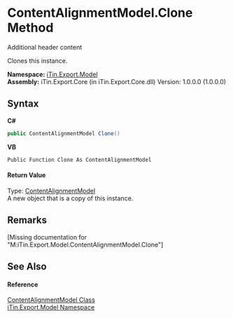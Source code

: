 # ContentAlignmentModel.Clone Method 
Additional header content 

Clones this instance.

**Namespace:**&nbsp;<a href="N_iTin_Export_Model">iTin.Export.Model</a><br />**Assembly:**&nbsp;iTin.Export.Core (in iTin.Export.Core.dll) Version: 1.0.0.0 (1.0.0.0)

## Syntax

**C#**<br />
``` C#
public ContentAlignmentModel Clone()
```

**VB**<br />
``` VB
Public Function Clone As ContentAlignmentModel
```


#### Return Value
Type: <a href="T_iTin_Export_Model_ContentAlignmentModel">ContentAlignmentModel</a><br />A new object that is a copy of this instance.

## Remarks
\[Missing <remarks> documentation for "M:iTin.Export.Model.ContentAlignmentModel.Clone"\]

## See Also


#### Reference
<a href="T_iTin_Export_Model_ContentAlignmentModel">ContentAlignmentModel Class</a><br /><a href="N_iTin_Export_Model">iTin.Export.Model Namespace</a><br />